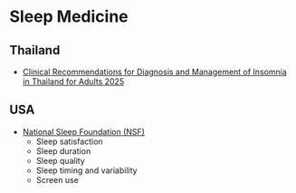# Sleep Medicine

## Thailand
* [Clinical Recommendations for Diagnosis and Management of Insomnia in Thailand for Adults 2025](https://drive.google.com/file/d/1xEyOAv5Xx1OCJByLc1wDjYMcGiAjw8h-/view)

## USA
* [National Sleep Foundation (NSF)](https://www.thensf.org/guidelines/)
    * Sleep satisfaction
    * Sleep duration
    * Sleep quality
    * Sleep timing and variability
    * Screen use